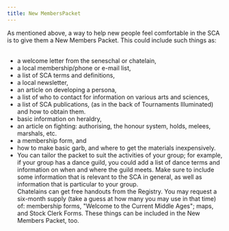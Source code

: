 ```yaml
---
title: New MembersPacket
---
```

<p>As mentioned above, a way to help new people feel comfortable in the SCA         is to give them a New Members Packet. This could include such things as:<br />
&nbsp;</p>
<ul>
<li>a welcome letter from the seneschal or chatelain,</li>
<li>a local membership/phone or e-mail list,</li>
<li>a list of SCA terms and definitions,</li>
<li>a local newsletter,</li>
<li>an article on developing a persona,</li>
<li>a list of who to contact for information on various arts and           sciences,</li>
<li>a list of SCA publications, (as in the back of Tournaments           Illuminated) and how to obtain them.</li>
<li>basic information on heraldry,</li>
<li>an article on fighting: authorising, the honour system, holds, melees,           marshals, etc.</li>
<li>a membership form, and</li>
<li>how to make basic garb, and where to get the materials           inexpensively.</li>
<li>
You can tailor the packet to suit the activities of your group; for             example, if your group has a dance guild, you could add a list of dance             terms and information on when and where the guild meets. Make sure to             include some information that is relevant to the SCA in general, as well             as information that is particular to your group.<br />
Chatelains can get free handouts from the Registry. You may request a             six-month supply (take a guess at how many you may use in that time) of:             membership forms, "Welcome to the Current Middle Ages"; maps, and Stock             Clerk Forms. These things can be included in the New Members Packet,             too.
</li>
</ul>